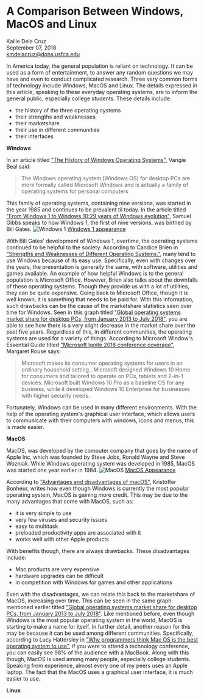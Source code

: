 # A Comparison Between Windows, MacOS and Linux

Kailie Dela Cruz   
September 07, 2018     
kmdelacruz@dons.usfca.edu

In America today, the general population is reliant on technology. It can be used as a form of entertainment, to answer any random questions we may have and even to conduct complicated research. Three very common forms of technology include Windows, MacOS and Linux. The details expressed in this article, speaking to these everyday operating systems, are to inform the general public, especially college students. These details include:

* the history of the three operating systems
* their strengths and weaknesses
* their marketshare
* their use in different communities
* their interfaces

**Windows**

In an article titled ["The History of Windows Operating Systems"](https://www.webopedia.com/DidYouKnow/Hardware_Software/history_of_microsoft_windows_operating_system.html), Vangie Beal said:

> The Windows operating system (Windows OS) for desktop PCs are more formally called Microsoft Windows and is actually a family of operating systems for personal computers

This family of operating systems, containing nine versions, was started in the year 1985 and continues to be prevalent til today. In the article titled ["From Windows 1 to Windows 10:29 years of Windows evolution"](https://www.theguardian.com/technology/2014/oct/02/from-windows-1-to-windows-10-29-years-of-windows-evolution), Samuel Gibbs speaks to how Windows 1, the first of nine versions, was birthed by Bill Gates.
![Windows 1](http://home.bt.com/images/windows-1-desktop-141516906488103901-141119144607.jpg) [Windows 1 appearance](http://home.bt.com/images/windows-1-desktop-141516906488103901-141119144607.jpg)    

With Bill Gates' development of Windows 1, overtime, the operating systems continued to be helpful to the society. According to Candice Brien in ["Strengths and Weaknesses of Different Operating Systems,"](https://candicebrien.wordpress.com/2015/05/24/strengths-and-weaknesses-of-different-operating-systems/), many tend to use Windows because of its easy use. Specifically, even with changes over the years, the presentation is generally the same, with software, utilities and games available. An example of how helpful Windows is to the general population is Microsoft Office. However, Brien also talks about the downfalls of these operating systems. Though they provide us with a lot of utilities, they can be quite expensive. Going back to Microsoft Office, though it is well known, it is something that needs to be paid for. With this information, such drawbacks can be the cause of the marketshare statistics seen over time for Windows. Seen in this graph titled ["Global operating systems market share for desktop PCs, from January 2013 to July 2018"](https://www.statista.com/statistics/218089/global-market-share-of-windows-7/), you are able to see how there is a very slight decrease in the market share over the past five years. Regardless of this, in different communities, the operating systems are used for a variety of things. According to Microsoft Window's Essential Guide titled ["Microsoft Ignite 2018 conference coverage"](https://searchwindowsserver.techtarget.com/definition/Windows), Margaret Rouse says:
>Microsoft makes its consumer operating systems for users in an ordinary household setting...Microsoft designed Windows 10 Home for consumers and tailored to operate on PCs, tablets and 2-in-1 devices. Microsoft built Windows 10 Pro as a baseline OS for any business, while it developed Windows 10 Enterprise for businesses with higher security needs.

Fortunately, Windows can be used in many different environments. With the help of the operating system's graphical user interface, which allows users to communicate with their computers with windows, icons and menus, this is made easier.

**MacOS**

MacOS, was developed by the computer company that goes by the name of Apple Inc, which was founded by Steve Jobs, Ronald Wayne and Steve Wozniak. While Windows operating system was developed in 1985, MacOS was started one year earlier in 1984.
![MacOS](https://mtaram.files.wordpress.com/2009/11/main.gif)
[MacOS Appearance](https://mtaram.files.wordpress.com/2009/11/main.gif)

According to ["Advantages and disadvantages of macOS"](http://www.versiondaily.com/advantages-disadvantages-mac-os-x/), Kristoffer Bonheur, writes how even though Windows is currently the most popular operating system, MacOS is gaining more credit. This may be due to the many advantages that come with MacOS, such as:

* it is very simple to use
* very few viruses and security issues
* easy to multitask
* preloaded productivity apps are associated with it
* works well with other Apple products

With benefits though, there are always drawbacks. These disadvantages include:

* Mac products are very expensive
* hardware upgrades can be difficult
* in competition with Windows for games and other applications

Even with the disadvantages, we can relate this back to the marketshare of MacOS, increasing over time. This can be seen in the same graph mentioned earlier titled ["Global operating systems market share for desktop PCs, from January 2013 to July 2018"](https://www.statista.com/statistics/218089/global-market-share-of-windows-7/). Like mentioned before, even though Windows is the most popular operating system in the world, MacOS is starting to make a name for itself. In further detail, another reason for this may be because it can be used among different communities. Specifically, according to Lucy Hattersley in ["Why programmers think Mac OS is the best operating system to use"](https://www.macworld.co.uk/feature/apple/why-programmers-think-mac-os-x-is-best-os-use-3638706/), if you were to attend a technology conference, you can easily see 98% of the audience with a MacBook. Along with this though, MacOS is used among many people, especially college students. Speaking from experience, almost every one of my peers uses an Apple laptop. The fact that the MacOS uses a graphical user interface, it is much easier to use.

**Linux**
